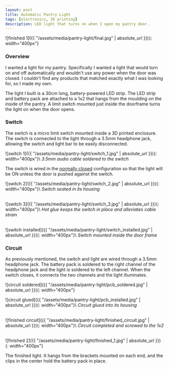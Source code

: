 ```yaml
---
layout: post
title: Automatic Pantry Light
tags: [electronics, 3D printing]
description: LED light that turns on when I open my pantry door.
---
```


![finished 1]({{ "/assets/media/pantry-light/final.jpg" | absolute_url }}){: width="400px"}

### Overview

I wanted a light for my pantry. Specifically I wanted a light that would turn on and off automatically and wouldn't use any power when the door was closed. I couldn't find any products that matched exactly what I was looking for, so I made my own.

The light I built is a 30cm long, battery-powered LED strip. The LED strip and battery pack are attached to a 1x2 that hangs from the moulding on the inside of the pantry. A limit switch mounted just inside the doorframe turns the light on when the door opens.

### Switch

The switch is a micro limit switch mounted inside a 3D printed enclosure. The switch is connected to the light through a 3.5mm headphone jack, allowing the switch and light bar to be easily disconnected.

![switch 1]({{ "/assets/media/pantry-light/switch_1.jpg" | absolute_url }}){: width="400px"}\\
*3.5mm audio cable soldered to the switch*

The switch is wired in the [normally closed](https://en.wikipedia.org/wiki/Switch#Contact_terminology) configuration so that the light will be ON unless the door is pushed against the switch.

![switch 2]({{ "/assets/media/pantry-light/switch_2.jpg" | absolute_url }}){: width="400px"}\\
*Switch seated in its housing*
<br><br>

![switch 3]({{ "/assets/media/pantry-light/switch_3.jpg" | absolute_url }}){: width="400px"}\\
*Hot glue keeps the switch in place and alleviates cable strain*
<br><br>

![switch installed]({{ "/assets/media/pantry-light/switch_installed.jpg" | absolute_url }}){: width="400px"}\\
*Switch mounted inside the door frame*

### Circuit

As previously mentioned, the switch and light are wired through a 3.5mm headphone jack. The battery pack is soldered to the right channel of the headphone jack and the light is soldered to the left channel. When the switch closes, it connects the two channels and the light illuminates.

![circuit soldered]({{ "/assets/media/pantry-light/pcb_soldered.jpg" | absolute_url }}){: width="400px"}

![circuit glued]({{ "/assets/media/pantry-light/pcb_installed.jpg" | absolute_url }}){: width="400px"}\\
*Circuit glued into its housing*
<br><br>

![finished circuit]({{ "/assets/media/pantry-light/finished_circuit.jpg" | absolute_url }}){: width="400px"}\\
*Circuit completed and screwed to the 1x2*
<br><br>

![finished 2]({{ "/assets/media/pantry-light/finished_1.jpg" | absolute_url }}){: width="400px"}

The finished light. It hangs from the brackets mounted on each end, and the clips in the center hold the battery pack in place.
